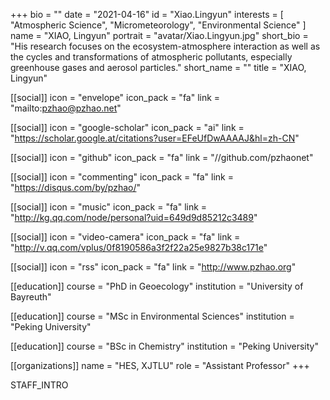 +++
bio = ""
date = "2021-04-16"
id = "Xiao.Lingyun"
interests = [
    "Atmospheric Science",
    "Micrometeorology",
    "Environmental Science"
  ]
name = "XIAO, Lingyun"
portrait = "avatar/Xiao.Lingyun.jpg"
short_bio = "His research focuses on the ecosystem-atmosphere interaction as well as the cycles and transformations of atmospheric pollutants, especially greenhouse gases and aerosol particles."
short_name = ""
title = "XIAO, Lingyun"

  [[social]]
    icon = "envelope"
    icon_pack = "fa"
    link = "mailto:pzhao@pzhao.net"

  [[social]]
    icon = "google-scholar"
    icon_pack = "ai"
    link = "https://scholar.google.at/citations?user=EFeUfDwAAAAJ&hl=zh-CN"

  [[social]]
    icon = "github"
    icon_pack = "fa"
    link = "//github.com/pzhaonet"

  [[social]]
    icon = "commenting"
    icon_pack = "fa"
    link = "https://disqus.com/by/pzhao/"

  [[social]]
    icon = "music"
    icon_pack = "fa"
    link = "http://kg.qq.com/node/personal?uid=649d9d85212c3489"

  [[social]]
    icon = "video-camera"
    icon_pack = "fa"
    link = "http://v.qq.com/vplus/0f8190586a3f2f22a25e9827b38c171e"

  [[social]]
    icon = "rss"
    icon_pack = "fa"
    link = "http://www.pzhao.org"

[[education]]
    course = "PhD in Geoecology"
    institution = "University of Bayreuth"

[[education]]
    course = "MSc in Environmental Sciences"
    institution = "Peking University"

[[education]]
    course = "BSc in Chemistry"
    institution = "Peking University"

[[organizations]]
    name = "HES, XJTLU"
    role = "Assistant Professor"
+++

STAFF_INTRO
